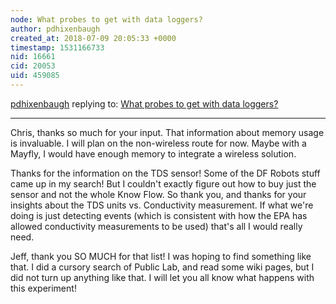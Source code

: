 ```yaml
---
node: What probes to get with data loggers?
author: pdhixenbaugh
created_at: 2018-07-09 20:05:33 +0000
timestamp: 1531166733
nid: 16661
cid: 20053
uid: 459085
---
```




[pdhixenbaugh](../profile/pdhixenbaugh) replying to: [What probes to get with data loggers?](../notes/pdhixenbaugh/07-08-2018/what-probes-to-get-with-data-loggers)

----
Chris, thanks so much for your input. That information about memory usage is invaluable. I will plan on the non-wireless route for now. Maybe with a Mayfly, I would have enough memory to integrate a wireless solution.

Thanks for the information on the TDS sensor! Some of the DF Robots stuff came up in my search! But I couldn't exactly figure out how to buy just the sensor and not the whole Know Flow. So thank you, and thanks for your insights about the TDS units vs. Conductivity measurement. If what we're doing is just detecting events (which is consistent with how the EPA has allowed conductivity measurements to be used) that's all I would really need.

Jeff, thank you SO MUCH for that list! I was hoping to find something like that. I did a cursory search of Public Lab, and read some wiki pages, but I did not turn up anything like that. I will let you all know what happens with this experiment!